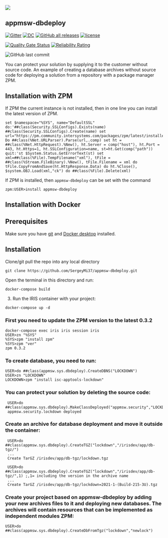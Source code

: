 ![](https://raw.githubusercontent.com/SergeyMi37/appmsw-dbdeploy/master/doc/Screenshot_4.png)
## appmsw-dbdeploy
[![Gitter](https://img.shields.io/badge/Available%20on-Intersystems%20Open%20Exchange-00b2a9.svg)](https://openexchange.intersystems.com/package/appmsw-dbdeploy)
[![DC](https://img.shields.io/badge/Available%20article%20on-Intersystems%20Community-orange)](https://community.intersystems.com/post/deploying-solutions-without-source-code-zpm)
[![GitHub all releases](https://img.shields.io/badge/Available%20on-GitHub-black)](https://github.com/SergeyMi37/appmsw-dbdeploy)
[![license](https://img.shields.io/badge/License-MIT-yellow.svg)](https://opensource.org/licenses/MIT)

 [![Quality Gate Status](https://community.objectscriptquality.com/api/project_badges/measure?project=intersystems_iris_community%2Fappmsw-dbdeploy&metric=alert_status)](https://community.objectscriptquality.com/dashboard?id=intersystems_iris_community%2Fappmsw-dbdeploy) [![Reliability Rating](https://community.objectscriptquality.com/api/project_badges/measure?project=intersystems_iris_community%2Fappmsw-dbdeploy=reliability_rating)](https://community.objectscriptquality.com/dashboard?id=intersystems_iris_community%2Fappmsw-dbdeploy)

<img alt="GitHub last commit" src="https://img.shields.io/github/last-commit/SergeyMi37/appmsw-dbdeploy">

You can protect your solution by supplying it to the customer without source code.
An example of creating a database archives without source code for deploying a solution from a repository with a package manager ZPM.

## Installation with ZPM

If ZPM the current instance is not installed, then in one line you can install the latest version of ZPM.
```
set $namespace="%SYS", name="DefaultSSL" do:'##class(Security.SSLConfigs).Exists(name) ##class(Security.SSLConfigs).Create(name) set url="https://pm.community.intersystems.com/packages/zpm/latest/installer" Do ##class(%Net.URLParser).Parse(url,.comp) set ht = ##class(%Net.HttpRequest).%New(), ht.Server = comp("host"), ht.Port = 443, ht.Https=1, ht.SSLConfiguration=name, st=ht.Get(comp("path")) quit:'st $System.Status.GetErrorText(st) set xml=##class(%File).TempFilename("xml"), tFile = ##class(%Stream.FileBinary).%New(), tFile.Filename = xml do tFile.CopyFromAndSave(ht.HttpResponse.Data) do ht.%Close(), $system.OBJ.Load(xml,"ck") do ##class(%File).Delete(xml)
```
If ZPM is installed, then `appmsw-dbdeploy` can be set with the command
```
zpm:USER>install appmsw-dbdeploy
```
## Installation with Docker

## Prerequisites
Make sure you have [git](https://git-scm.com/book/en/v2/Getting-Started-Installing-Git) and [Docker desktop](https://www.docker.com/products/docker-desktop) installed.

## Installation 
Clone/git pull the repo into any local directory

```
git clone https://github.com/SergeyMi37/appmsw-dbdeploy.git
```

Open the terminal in this directory and run:

```
docker-compose build
```

3. Run the IRIS container with your project:

```
docker-compose up -d
```

### First you need to update the ZPM version to the latest 0.3.2
```
docker-compose exec iris iris session iris
USER>zn "%SYS"
%SYS>zpm "install zpm"
%SYS>zpm "ver"
zpm 0.3.2
```
### To create database, you need to run:
```
USER>do ##class(appmsw.sys.dbdeploy).CreateDBNS("LOCKDOWN")
USER>zn "LOCKDOWN"
LOCKDOWN>zpm "install isc-apptools-lockdown"
```

 ### You can protect your solution by deleting the source code:
```
 USER>do ##class(appmsw.sys.dbdeploy).MakeClassDeployed("appmsw.security","LOCKDOWN")
 appmsw.security.lockdown deployed
```

 ### Create an archive for database deployment and move it outside the container:
```
 USER>do ##class(appmsw.sys.dbdeploy).CreateTGZ("lockdown","/irisdev/app/db-tgz/")
 ...
 Create TarGZ /irisdev/app/db-tgz/lockdown.tgz
 
 USER>do ##class(appmsw.sys.dbdeploy).CreateTGZ("lockdown","/irisdev/app/db-tgz/",1) ;,1= including the version in the archive name
 ...
 Create TarGZ /irisdev/app/db-tgz/lockdown=2021-1-(Build-215-3U).tgz
```
 
 ### Create your project based on appmsw-dbdeploy by adding your new archives files to it and deploying new databases. The archives will contain resources that can be implemented as independent modules ZPM:
```
USER>do ##class(appmsw.sys.dbdeploy).CreateDbFromTgz("lockdown","newlock")
```

